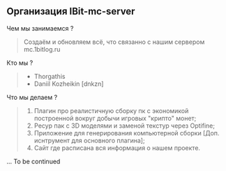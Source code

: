 ## Организация IBit-mc-server

Чем мы занимаемся ?
> Создаём и обновляем всё, что связанно с нашим сервером mc.1bitlog.ru

Кто мы ?
> - Thorgathis
> - Daniil Kozheikin [dnkzn]

Что мы делаем ?
> 1. Плагин про реалистичную сборку пк с экономикой построенной вокруг добычи игровых "крипто" монет;
> 2. Ресур пак с 3D моделями и заменой текстур через Optifine;
> 3. Приложение для генерирования компьютерной сборки [Доп. иснтрумент для основного плагина];
> 4. Сайт где расписана вся информация о нашем проекте.

... To be continued
